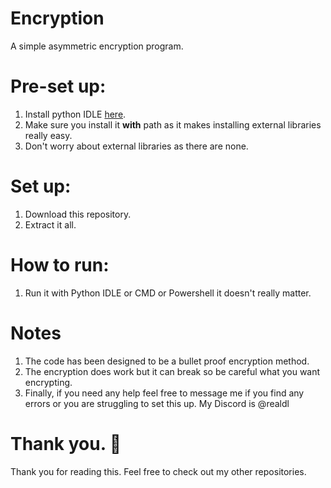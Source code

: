 # Encryption
A simple asymmetric encryption program.

# Pre-set up:
1. Install python IDLE [here](https://www.python.org/downloads/).
2. Make sure you install it **with** path as it makes installing external libraries really easy.
3. Don't worry about external libraries as there are none.

# Set up:
1. Download this repository.
2. Extract it all.

# How to run:
1. Run it with Python IDLE or CMD or Powershell it doesn't really matter.

# Notes
1. The code has been designed to be a bullet proof encryption method.
2. The encryption does work but it can break so be careful what you want encrypting.
3. Finally, if you need any help feel free to message me if you find any errors or you are struggling to set this up. My Discord is @realdl

# Thank you. 🙏
Thank you for reading this. Feel free to check out my other repositories.
